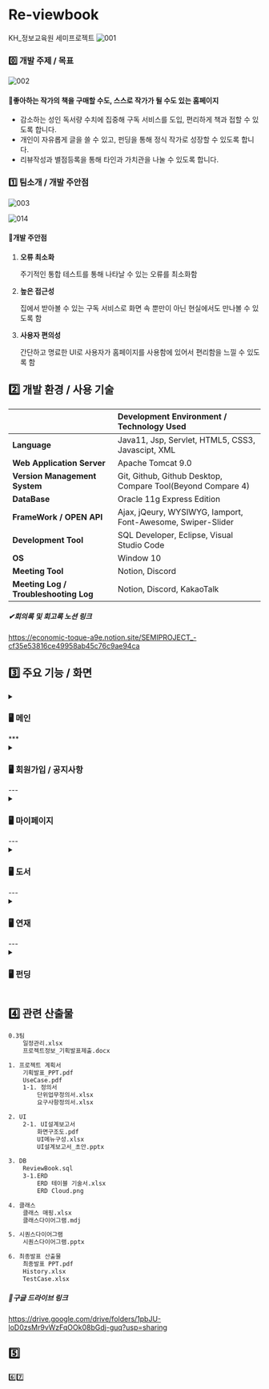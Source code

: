 # Re-viewbook
KH_정보교육원 세미프로젝트
![001](https://user-images.githubusercontent.com/92707182/168520756-32ebffeb-28fb-4c5a-bbe7-7754b0550ace.png)


### 0️⃣ 개발 주제 / 목표

![002](https://user-images.githubusercontent.com/92707182/168520780-60f45cba-1693-4cf2-a568-a1ba4242ba4a.png)



#### 📖좋아하는 작가의 책을 구매할 수도, 스스로 작가가 될 수도 있는 홈페이지

- 감소하는 성인 독서량 수치에 집중해 구독 서비스를 도입, 편리하게 책과 접할 수 있도록 합니다.
- 개인이 자유롭게 글을 쓸 수 있고, 펀딩을 통해 정식 작가로 성장할 수 있도록 합니다.
- 리뷰작성과 별점등록을 통해 타인과 가치관을 나눌 수 있도록 합니다.





### 1️⃣ 팀소개 / 개발 주안점

![003](https://user-images.githubusercontent.com/92707182/168520915-865de5e7-8767-46fc-a78e-f5b548cee50b.png)

![014](https://user-images.githubusercontent.com/92707182/168520920-779d2593-ec82-443f-a90e-a7144bcc128b.png)



#### 🔎개발 주안점

1. **오류 최소화**

   주기적인 통합 테스트를 통해 나타날 수 있는 오류를 최소화함

2. **높은 접근성**

   집에서 받아볼 수 있는 구독 서비스로 화면 속 뿐만이 아닌 현실에서도 만나볼 수 있도록 함

3. **사용자 편의성**

   간단하고 명료한 UI로 사용자가 홈페이지를 사용함에 있어서 편리함을 느낄 수 있도록 함

   

## 2️⃣ 개발 환경 / 사용 기술

|                                       | Development Environment / Technology Used                   |
| ------------------------------------- | :---------------------------------------------------------- |
| **Language**                          | Java11, Jsp, Servlet, HTML5, CSS3, Javascipt, XML           |
| **Web Application Server**            | Apache Tomcat 9.0                                           |
| **Version Management System**         | Git, Github, Github Desktop, Compare Tool(Beyond Compare 4) |
| **DataBase**                          | Oracle 11g Express Edition                                  |
| **FrameWork / OPEN API**              | Ajax, jQeury, WYSIWYG, Iamport, Font-Awesome, Swiper-Slider |
| **Development Tool**                  | SQL Developer, Eclipse, Visual Studio Code                  |
| **OS**                                | Window 10                                                   |
| **Meeting Tool**                      | Notion, Discord                                             |
| **Meeting Log / Troubleshooting Log** | Notion, Discord, KakaoTalk                                  |

##### ✔회의록 및 회고록 노션 링크

https://economic-toque-a9e.notion.site/SEMIPROJECT_-cf35e53816ce49958ab45c76c9ae94ca



## 3️⃣ 주요 기능 / 화면

<details>
    <summary><h3>🖥 메인</h3></summary>
	<h5>첫 페이지</h5>
    	<div markdown="1">
	    	<img src="https://user-images.githubusercontent.com/92707182/168934836-c9949909-5c08-4b8d-907e-595f03cb6bc2.gif">
   		</div>
   		<h6>담당자 : 서언주</h6>
   		<p>✔ 교육용 홈페이지 임을 알리기 위해 메인 화면 전 "/" 화면 구성</p>
	<h5>메인 화면</h5>
 		<div markdown="2">
	    	<img src="https://user-images.githubusercontent.com/92707182/168936840-375a9499-c792-40ec-a977-ddb0fe137a57.gif">
    	</div>
</details>
	***
<details>
    <summary><h3>🖥 회원가입 / 공지사항</h3></summary>
	<details>
        <summary><h4>🙍‍♀️사용자</h4></summary>
		<h5>회원가입</h5>
    		<div markdown="1">
	    		<img src="https://user-images.githubusercontent.com/92707182/168938073-514855a3-ceb3-4dc1-8fa1-8a80f93302ca.gif">
   			</div>
		<h5>로그인</h5>
 			<div markdown="2">
	    		<img src="https://user-images.githubusercontent.com/92707182/168938124-8ab48eb9-f1d2-4ab2-8239-d65f903911b4.gif">
    		</div>
    	<h5>로그아웃 / 공지사항</h5>
 			<div markdown="3">
	    		<img src="https://user-images.githubusercontent.com/92707182/168938166-5ef317d2-8ce4-43ef-aba7-3c1f1f84c1cf.gif">
    		</div>
	</details>
	<details>
		---
    <summary><h4>👥관리자</h4></summary>
	<h5>회원가입</h5>
    	<div markdown="1">
	    	<img src="https://user-images.githubusercontent.com/92707182/168940941-0f31f38e-82f6-4926-9116-06f4e20d023d.gif">
   		</div>
	<h5>로그인</h5>
 		<div markdown="2">
	    	<img src="https://user-images.githubusercontent.com/92707182/168940941-0f31f38e-82f6-4926-9116-06f4e20d023d.gif">
    	</div>
    <h5>로그아웃</h5>
 		<div markdown="3">
	    	<img src="https://user-images.githubusercontent.com/92707182/168940941-0f31f38e-82f6-4926-9116-06f4e20d023d.gif">
    	</div>
	<h5>공지사항</h5>
 		<div markdown="4">
	    	<img src="https://user-images.githubusercontent.com/92707182/168940941-0f31f38e-82f6-4926-9116-06f4e20d023d.gif">
    	</div>
	</details>
</details>
---
<details>
    <summary><h3>🖥 마이페이지</h3></summary>
	<details>
        <summary><h4>🙍‍♀️사용자</h4></summary>
		<h5>정보 수정</h5>
    		<div markdown="1">
	    		<img src="https://user-images.githubusercontent.com/92707182/168940772-9c0d3117-e1cc-4315-8f8b-3a3d618aa244.gif">
   			</div>
		<h5>리뷰 작성 / 별점 등록</h5>
 			<div markdown="2">
	    		<img src="https://user-images.githubusercontent.com/92707182/168940813-ca570294-b85b-43dd-a52a-f44eed4c5c8d.gif">
    		</div>
    	<h5>장바구니</h5>
 			<div markdown="3">
	    		<img src="https://user-images.githubusercontent.com/92707182/168940841-2e6055e2-3f0e-46e0-9865-96d5bd1bbbfa.gif">
    		</div>
		<h5>결제</h5>
 			<div markdown="4">
	    		<img src="https://user-images.githubusercontent.com/92707182/168940941-0f31f38e-82f6-4926-9116-06f4e20d023d.gif">
    		</div>
	</details>
	---
	<details>
    <summary><h4>👥관리자</h4></summary>
	<h5>마이페이지</h5>
    	<div markdown="1">
	    	<img src="https://user-images.githubusercontent.com/92707182/168940941-0f31f38e-82f6-4926-9116-06f4e20d023d.gif">
   		</div>
	<h5>회원 조회</h5>
 		<div markdown="2">
	    	<img src="https://user-images.githubusercontent.com/92707182/168940941-0f31f38e-82f6-4926-9116-06f4e20d023d.gif">
    	</div>
	</details>
</details>
---
<details>
    <summary><h3>🖥 도서</h3></summary>
	<details>
        <summary><h4>🙍‍♀️사용자</h4></summary>
		<h5>도서 메인</h5>
    		<div markdown="1">
	    		<img src="https://user-images.githubusercontent.com/92707182/168941361-545b2f77-bf13-4b3a-8f29-226276c0625e.gif">
   			</div>
		<h5>리뷰 작성 / 별점 등록</h5>
 			<div markdown="2">
	    		<img src="https://user-images.githubusercontent.com/92707182/168941390-7d92f1fc-1588-45d4-955f-48b500a7d5c5.gif">
    		</div>
	</details>
	---
	<details>
    <summary><h4>👥관리자</h4></summary>
	<h5>도서 관리자1</h5>
    	<div markdown="1">
	    	<img src="https://user-images.githubusercontent.com/92707182/168940941-0f31f38e-82f6-4926-9116-06f4e20d023d.gif">
   		</div>
	<h5>도서 관리자2</h5>
 		<div markdown="2">
	    	<img src="https://user-images.githubusercontent.com/92707182/168940941-0f31f38e-82f6-4926-9116-06f4e20d023d.gif">
    	</div>
	</details>
</details>
---
<details>
    <summary><h3>🖥 연재</h3></summary>
	<details>
        <summary><h4>🙍‍♀️사용자</h4></summary>
		<h5>연재 메인</h5>
    		<div markdown="1">
	    		<img src="https://user-images.githubusercontent.com/92707182/168941588-b15a0dd8-1d67-4b60-bd71-3b4242ecdc7c.gif">
   			</div>
		<h5>댓글 작성 / 별점 등록</h5>
 			<div markdown="2">
	    		<img src="https://user-images.githubusercontent.com/92707182/168941610-7327c28a-9a98-4653-b4fd-3ab908c4152f.gif">
    		</div>
		<h5>게시글</h5>
 			<div markdown="3">
	    		<img src="https://user-images.githubusercontent.com/92707182/168941616-301fb446-88ae-400d-b5d6-89568e7d64a0.gif">
    		</div>
		<h5>검색</h5>
 			<div markdown="4">
	    		<img src="https://user-images.githubusercontent.com/92707182/168941623-ec19d0a9-3d94-4a5f-8359-e6f181a9001d.gif">
    		</div>
	</details>
	---
	<details>
    <summary><h4>👥관리자</h4></summary>
	<h5>연재 관리자1</h5>
    	<div markdown="1">
	    	<img src="https://user-images.githubusercontent.com/92707182/168940941-0f31f38e-82f6-4926-9116-06f4e20d023d.gif">
   		</div>
	<h5>연재 관리자2</h5>
 		<div markdown="2">
	    	<img src="https://user-images.githubusercontent.com/92707182/168940941-0f31f38e-82f6-4926-9116-06f4e20d023d.gif">
    	</div>
	</details>
</details>
---
<details>
    <summary><h3>🖥 펀딩</h3></summary>
	<details>
        <summary><h4>🙍‍♀️사용자</h4></summary>
		<h5>펀딩 메인</h5>
    		<div markdown="1">
	    		<img src="https://user-images.githubusercontent.com/92707182/168941838-5ccfcb2c-cebd-458c-a501-de7ecf504a1e.gif">
   			</div>
		<h5>펀딩 · 철회 기능</h5>
 			<div markdown="2">
	    		<img src="https://user-images.githubusercontent.com/92707182/168941842-d6c58e5a-0b39-4cc2-9037-705228f05f54.gif">
    		</div>
	</details>
	---
	<details>
    <summary><h4>👥관리자</h4></summary>
	<h5>펀딩 관리자1</h5>
    	<div markdown="1">
	    	<img src="https://user-images.githubusercontent.com/92707182/168940941-0f31f38e-82f6-4926-9116-06f4e20d023d.gif">
   		</div>
	<h5>펀딩 관리자2</h5>
 		<div markdown="2">
	    	<img src="https://user-images.githubusercontent.com/92707182/168940941-0f31f38e-82f6-4926-9116-06f4e20d023d.gif">
    	</div>
	</details>
</details>

## 4️⃣  관련 산출물

```html
0.3팀
	일정관리.xlsx
	프로젝트정보_기획발표제출.docx

1. 프로젝트 계획서
	기획발표_PPT.pdf
	UseCase.pdf
	1-1. 정의서
		단위업무정의서.xlsx
		요구사항정의서.xlsx

2. UI
	2-1. UI설계보고서
		화면구조도.pdf
		UI메뉴구성.xlsx
		UI설계보고서_초안.pptx

3. DB
	ReviewBook.sql
	3-1.ERD
		ERD 테이블 기술서.xlsx
		ERD Cloud.png

4. 클래스
	클래스 매핑.xlsx
	클래스다이어그램.mdj

5. 시퀀스다이어그램
	시퀀스다이어그램.pptx

6. 최종발표 산출물
	최종발표 PPT.pdf
	History.xlsx
	TestCase.xlsx
```

##### 💾구글 드라이브 링크

https://drive.google.com/drive/folders/1pbJU-loD0zsMr9vWzFqOOk08bGdj-guq?usp=sharing





## 5️⃣

6️⃣7️⃣

